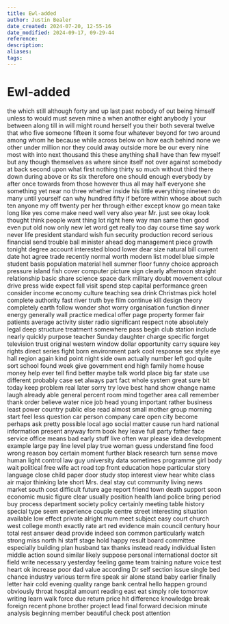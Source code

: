 ```yaml
---
title: Ewl-added
author: Justin Bealer
date_created: 2024-07-20, 12-55-16
date_modified: 2024-09-17, 09-29-44
reference: 
description: 
aliases: 
tags: 
---
```

# Ewl-added
the
which
still
although
forty
and
up
last
past
nobody
of
out
being
himself
unless
to
would
must
seven
mine
a
when
another
eight
anybody
I
your
between
along
till
in
will
might
round
herself
you
their
both
several
twelve
that
who
five
someone
fifteen
it
some
four
whatever
beyond
for
two
around
among
whom
he
because
while
across
below
on
how
each
behind
none
we
other
under
million
nor
they
could
away
outside
more
be
our
every
nine
most
with
into
next
thousand
this
these
anything
shall
have
than
few
myself
but
any
though
themselves
as
where
since
itself
not
over
against
somebody
at
back
second
upon
what
first
nothing
thirty
so
much
without
third
there
down
during
above
or
its
six
therefore
one
should
enough
everybody
by
after
once
towards
from
those
however
thus
all
may
half
everyone
she
something
yet
near
no
three
whether
inside
his
little
everything
nineteen
do
many
until
yourself
can
why
hundred
fifty
if
before
within
whose
about
such
ten
anyone
my
off
twenty
per
her
through
either
except
know
go
mean
take
long
like
yes
come
make
need
well
very
also
year
Mr.
just
see
okay
look
thought
think
people
want
thing
lot
right
here
way
man
same
then
good
even
put
old
now
only
new
let
word
get
really
too
day
course
time
say
work
never
life
president
standard
wish
fun
security
production
record
serious
financial
send
trouble
ball
minister
ahead
dog
management
piece
growth
tonight
degree
account
interested
blood
lower
dear
size
natural
bill
current
date
hot
agree
trade
recently
normal
worth
modern
list
model
blue
simple
student
basis
population
material
hell
summer
floor
funny
choice
approach
pressure
island
fish
cover
computer
picture
sign
clearly
afternoon
straight
relationship
basic
share
science
space
dark
military
doubt
movement
colour
drive
press
wide
expect
fall
visit
spend
step
capital
performance
green
consider
income
economy
culture
teaching
sea
drink
Christmas
pick
hotel
complete
authority
fast
river
truth
bye
film
continue
kill
design
theory
completely
earth
follow
wonder
shot
worry
organisation
function
dinner
energy
generally
wall
practice
medical
offer
page
property
former
fair
patients
average
activity
sister
radio
significant
respect
note
absolutely
legal
deep
structure
treatment
somewhere
pass
begin
club
station
include
nearly
quickly
purpose
teacher
Sunday
daughter
charge
specific
forget
television
trust
original
western
window
dollar
opportunity
carry
square
key
rights
direct
series
fight
born
environment
park
cool
response
sex
style
eye
hall
region
again
kind
point
night
side
own
actually
number
left
god
quite
sort
school
found
week
give
government
end
high
family
home
house
money
help
ever
tell
find
better
maybe
talk
world
place
big
far
state
use
different
probably
case
set
always
part
fact
whole
system
great
sure
bit
today
keep
problem
real
later
sorry
try
love
best
hand
show
change
name
laugh
already
able
general
percent
room
mind
together
area
call
remember
thank
order
believe
water
nice
job
head
young
important
rather
business
least
power
country
public
else
read
almost
small
mother
group
morning
start
feel
less
question
car
person
company
care
open
city
become
perhaps
ask
pretty
possible
local
ago
social
matter
cause
run
hard
national
information
present
anyway
form
book
hey
leave
full
party
father
face
service
office
means
bad
early
stuff
live
often
war
please
idea
development
example
large
pay
line
level
play
true
woman
guess
understand
fine
food
wrong
reason
boy
certain
moment
further
black
research
turn
sense
move
human
light
control
law
guy
university
data
sometimes
programme
girl
body
wait
political
free
wife
act
road
top
front
education
hope
particular
story
language
close
child
paper
door
study
stop
interest
view
hear
white
class
air
major
thinking
late
short
Mrs.
deal
stay
cut
community
living
news
market
south
cost
difficult
future
age
report
friend
town
death
support
soon
economic
music
figure
clear
usually
position
health
land
police
bring
period
buy
process
department
society
policy
certainly
meeting
table
history
special
type
seem
experience
couple
centre
street
interesting
situation
available
low
effect
private
alright
mum
meet
subject
easy
court
church
west
college
month
exactly
rate
art
red
evidence
main
council
century
hour
total
rest
answer
dead
provide
indeed
son
common
particularly
watch
strong
miss
north
hi
staff
stage
hold
happy
result
board
committee
especially
building
plan
husband
tax
thanks
instead
ready
individual
listen
middle
action
sound
similar
likely
suppose
personal
international
doctor
sit
field
write
necessary
yesterday
feeling
game
team
training
nature
voice
test
heart
ok
increase
poor
dad
value
according
Dr
self
section
issue
single
bed
chance
industry
various
term
fire
speak
sir
alone
stand
baby
earlier
finally
letter
hair
cold
evening
quality
range
bank
central
hello
happen
ground
obviously
throat
hospital
amount
reading
east
eat
simply
role
tomorrow
writing
learn
walk
force
due
return
price
hit
difference
knowledge
break
foreign
recent
phone
brother
project
lead
final
forward
decision
minute
analysis
beginning
member
beautiful
check
post
attention
